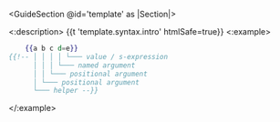 <GuideSection @id='template' as |Section|>
  <Section @id='syntax'>
  <:description>
    {{t 'template.syntax.intro' htmlSafe=true}}
  </:description>
  <:example>

```hbs
    {{a b c d=e}}
{{!-- │ │ │ │ └─── value / s-expression
      │ │ │ └─── named argument
      │ │ └─── positional argument
      │ └─── positional argument
      └─── helper --}}
```

  </:example>
  </Section>

</GuideSection>
